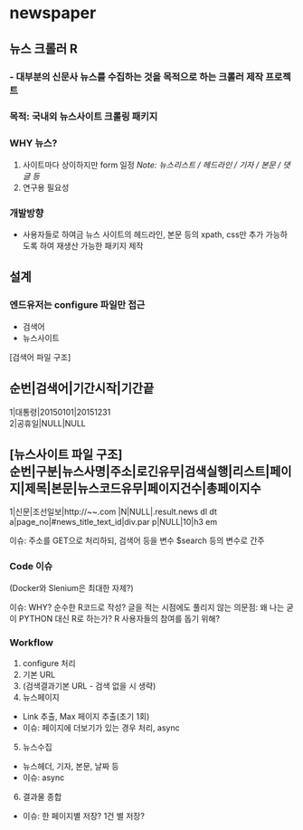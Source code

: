 # newspaper

## 뉴스 크롤러 R

### - 대부분의 신문사 뉴스를 수집하는 것을 목적으로 하는 크롤러 제작 프로젝트

### 목적: 국내외 뉴스사이트 크롤링 패키지

### WHY 뉴스?

1. 사이트마다 상이하지만 form 일정
*Note: 뉴스리스트 / 헤드라인 / 기자 / 본문 / 댓글 등*
2. 연구용 필요성

### 개발방향

* 사용자들로 하여금 뉴스 사이트의 헤드라인, 본문 등의 xpath, css만 추가 가능하도록 하여 재생산 가능한 패키지 제작

## 설계

### 엔드유저는 configure 파일만 접근

* 검색어
* 뉴스사이트

[검색어 파일 구조]

순번|검색어|기간시작|기간끝  
--------------------------  
1|대통령|20150101|20151231  
2|공휴일|NULL|NULL  

[뉴스사이트 파일 구조]  
순번|구분|뉴스사명|주소|로긴유무|검색실행|리스트|페이지|제목|본문|뉴스코드유무|페이지건수|총페이지수  
--------------------------------------------------------------------------------  
1|신문|조선일보|http://~~.com |N|NULL|.result.news dl dt a|page_no|#news_title_text_id|div.par p|NULL|10|h3 em  

이슈: 주소를 GET으로 처리하되, 검색어 등을 변수 $search 등의 변수로 간주

### Code 이슈

(Docker와 Slenium은 최대한 자제?)

이슈: WHY? 순수한 R코드로 작성?
     글을 적는 시점에도 풀리지 않는 의문점: 왜 나는 굳이 PYTHON 대신 R로 하는가?
     R 사용자들의 참여를 돕기 위해?

### Workflow

1. configure 처리
2. 기본 URL
3. (검색결과기본 URL - 검색 없을 시 생략)
4. 뉴스페이지
- Link 추출, Max 페이지 추출(초기 1회)
- 이슈: 페이지에 더보기가 있는 경우 처리, async
5. 뉴스수집
- 뉴스헤더, 기자, 본문, 날짜 등
- 이슈: async
6. 결과물 종합
- 이슈: 한 페이지별 저장? 1건 별 저장?
